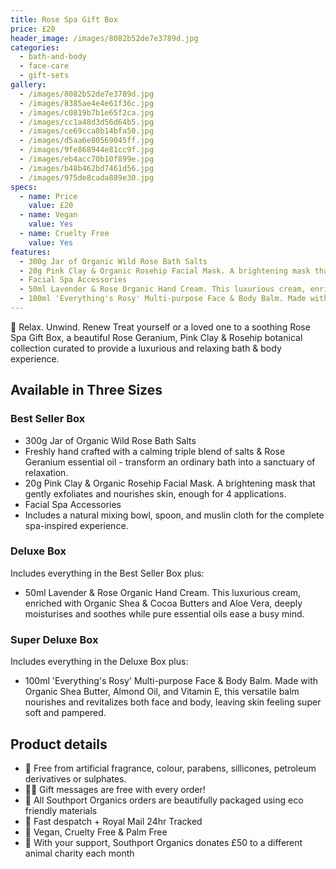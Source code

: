 ```yaml
---
title: Rose Spa Gift Box
price: £20
header_image: /images/8082b52de7e3789d.jpg
categories:
  - bath-and-body
  - face-care
  - gift-sets
gallery:
  - /images/8082b52de7e3789d.jpg
  - /images/8385ae4e4e61f36c.jpg
  - /images/c0819b7b1e65f2ca.jpg
  - /images/cc1a48d3d56d64b5.jpg
  - /images/ce69cca8b14bfa50.jpg
  - /images/d5aa6e80569045ff.jpg
  - /images/9fe868944e81cc9f.jpg
  - /images/eb4acc70b10f899e.jpg
  - /images/b48b462bd7461d56.jpg
  - /images/975de8cada889e30.jpg
specs:
  - name: Price
    value: £20
  - name: Vegan
    value: Yes
  - name: Cruelty Free
    value: Yes
features:
  - 300g Jar of Organic Wild Rose Bath Salts
  - 20g Pink Clay & Organic Rosehip Facial Mask. A brightening mask that gently exfoliates and nourishes skin, enough for 4 applications.
  - Facial Spa Accessories
  - 50ml Lavender & Rose Organic Hand Cream. This luxurious cream, enriched with Organic Shea & Cocoa Butters and Aloe Vera, deeply moisturises and soothes while pure essential oils ease a busy mind.
  - 100ml 'Everything's Rosy' Multi-purpose Face & Body Balm. Made with Organic Shea Butter, Almond Oil, and Vitamin E, this versatile balm nourishes and revitalizes both face and body, leaving skin feeling super soft and pampered.
---
```


🌸 Relax. Unwind. Renew
Treat yourself or a loved one to a soothing Rose Spa Gift Box, a beautiful Rose Geranium, Pink Clay & Rosehip botanical collection curated to provide a luxurious and relaxing bath & body experience.

## Available in Three Sizes

### Best Seller Box

- 300g Jar of Organic Wild Rose Bath Salts
- Freshly hand crafted with a calming triple blend of salts & Rose Geranium essential oil - transform an ordinary bath into a sanctuary of relaxation.
- 20g Pink Clay & Organic Rosehip Facial Mask. A brightening mask that gently exfoliates and nourishes skin, enough for 4 applications.
- Facial Spa Accessories
- Includes a natural mixing bowl, spoon, and muslin cloth for the complete spa-inspired experience.

### Deluxe Box

Includes everything in the Best Seller Box plus:

- 50ml Lavender & Rose Organic Hand Cream. This luxurious cream, enriched with Organic Shea & Cocoa Butters and Aloe Vera, deeply moisturises and soothes while pure essential oils ease a busy mind.

### Super Deluxe Box

Includes everything in the Deluxe Box plus:

- 100ml 'Everything's Rosy' Multi-purpose Face & Body Balm. Made with Organic Shea Butter, Almond Oil, and Vitamin E, this versatile balm nourishes and revitalizes both face and body, leaving skin feeling super soft and pampered.

## Product details

- 🌺 Free from artificial fragrance, colour, parabens, sillicones, petroleum derivatives or sulphates.
- ✍🏼 Gift messages are free with every order!
- 🌿 All Southport Organics orders are beautifully packaged using eco friendly materials
- 📮 Fast despatch + Royal Mail 24hr Tracked
- 🐰 Vegan, Cruelty Free & Palm Free
- 🐾 With your support, Southport Organics donates £50 to a different animal charity each month
